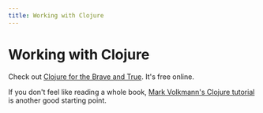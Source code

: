 ```yaml
---
title: Working with Clojure
---
```


# Working with Clojure

Check out [Clojure for the Brave and True](https://www.braveclojure.com/clojure-for-the-brave-and-true/). It's free online. 

If you don't feel like reading a whole book, [Mark Volkmann's Clojure tutorial](https://objectcomputing.com/resources/publications/sett/march-2009-clojure-functional-programming-for-the-jvm) is another good starting point.
